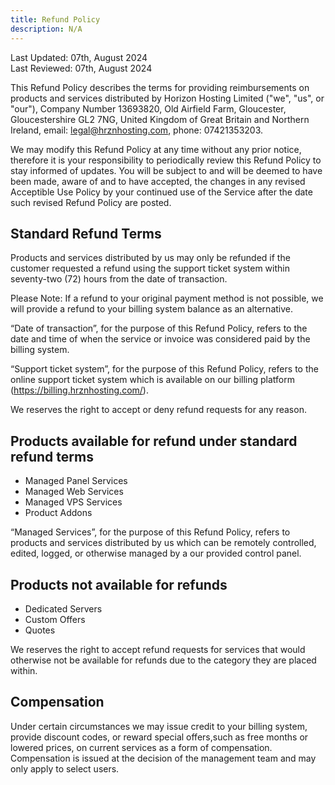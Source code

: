 ```yaml
---
title: Refund Policy
description: N/A
---
```

Last Updated: 07th, August 2024 <br/>
Last Reviewed: 07th, August 2024

This Refund Policy describes the terms for providing reimbursements on products and services distributed by Horizon Hosting Limited ("we", "us", or "our"), Company Number 13693820, Old Airfield Farm, Gloucester, Gloucestershire GL2 7NG, United Kingdom of Great Britain and Northern Ireland, email: legal@hrznhosting.com, phone: 07421353203.

We may modify this Refund Policy at any time without any prior notice, therefore it is your responsibility to periodically review this Refund Policy to stay informed of updates. You will be subject to and will be deemed to have been made, aware of and to have accepted, the changes in any revised Acceptible Use Policy by your continued use of the Service after the date such revised Refund Policy are posted.  

## Standard Refund Terms
Products and services distributed by us may only be refunded if the customer requested a refund using the support ticket system within seventy-two (72) hours from the date of transaction.

Please Note: If a refund to your original payment method is not possible, we will provide a refund to your billing system balance as an alternative.

“Date of transaction”, for the purpose of this Refund Policy, refers to the date and time of when the service or invoice was considered paid by the billing system. 

“Support ticket system”, for the purpose of this Refund Policy, refers to the online support ticket system which is available on our billing platform (https://billing.hrznhosting.com/).

We reserves the right to accept or deny refund requests for any reason.

## Products available for refund under standard refund terms
- Managed Panel Services
- Managed Web Services
- Managed VPS Services
- Product Addons

“Managed Services”, for the purpose of this Refund Policy, refers to products and services distributed by us which can be remotely controlled, edited, logged, or otherwise managed by a our provided control panel.

## Products not available for refunds
- Dedicated Servers
- Custom Offers
- Quotes

We reserves the right to accept refund requests for services that would otherwise not be available for refunds due to the category they are placed within.

## Compensation

Under certain circumstances we may issue credit to your billing system, provide discount codes, or reward special offers,such as free months or lowered prices, on current services as a form of compensation. Compensation is issued at the decision of the management team and may only apply to select users.